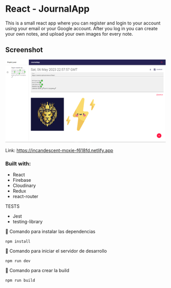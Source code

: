 # React - JournalApp

This is a small react app where you can register and login to your account using your email or your Google account.
After you log in you can create your own notes, and upload your own images for every note.

## Screenshot

![](/screenshot.png)

Link: https://incandescent-moxie-f618fd.netlify.app

### Built with:

- React
- Firebase
- Cloudinary
- Redux
- react-router

TESTS 
- Jest 
- testing-library

🔧 Comando para instalar las dependencias 

```
npm install
```
🔧 Comando para iniciar el servidor de desarrollo
```
npm run dev
```
🔧 Comando para crear la build
```
npm run build
```